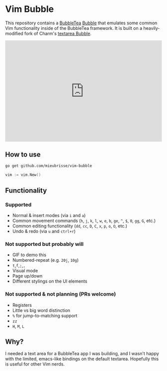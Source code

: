 Vim Bubble
==========

This repository contains a [BubbleTea](https://github.com/charmbracelet/bubbletea) [Bubble](https://github.com/charmbracelet/bubbles) that emulates some common Vim functionality inside of the BubbleTea framework. It is built on a heavily-modified fork of Charm's [textarea Bubble](https://github.com/charmbracelet/bubbles#text-area).

<div style="position: relative; padding-bottom: 64.63195691202873%; height: 0;"><iframe src="https://www.loom.com/embed/40b389a2e694408aa2b74d1f9b02d1dc" frameborder="0" webkitallowfullscreen mozallowfullscreen allowfullscreen style="position: absolute; top: 0; left: 0; width: 100%; height: 100%;"></iframe></div>

How to use
----------
```bash
go get github.com/mieubrisse/vim-bubble
```
```go
vim := vim.New()
```

Functionality
-------------
### Supported
- Normal & insert modes (via `i` and `a`)
- Common movement commands (`h`, `j`, `k`, `l`, `w`, `e`, `b`, `ge`, `^`, `$`, `0`, `gg`, `G`, etc.)
- Common editing functionality (`dd`, `cc`, `D`, `C`, `x`, `p`, `o`, `O`, etc.)
- Undo & redo (via `u` and `ctrl+r`)

### Not supported but probably will
- GIF to demo this
- Numbered-repeat (e.g. `20j`, `10g`)
- `t`,`f`,`;`,`,`
- Visual mode
- Page up/down
- Different stylings on the UI elements

### Not supported & not planning (PRs welcome)
- Registers
- Little vs big word distinction
- `%` for jump-to-matching support
- `zz`
- `H`, `M`, `L`

Why?
----
I needed a text area for a BubbleTea app I was building, and I wasn't happy with the limited, emacs-like bindings on the default textarea. Hopefully this is useful for other Vim nerds.
